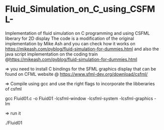 # Fluid_Simulation_on_C_using_CSFML-
Implementation of fluid simulation on C programming and using CSFML liberary for 2D display 
The code is a modification of the original implementation by Mike Ash and you can check how it works on 
https://mikeash.com/pyblog/fluid-simulation-for-dummies.html and also the java script implementation on the coding train 
@https://mikeash.com/pyblog/fluid-simulation-for-dummies.html

=> you need to install C bindings for the SFML graphics display that can be found on CFML website 
   @ https://www.sfml-dev.org/download/csfml/

=> Compile using gcc and use the right flags to incorporate the libberaries of csfml 
  
 gcc Fluid01.c -o Fluid01 -lcsfml-window -lcsfml-system -lcsfml-graphics -lm 

=> run it 

./Fluid01

